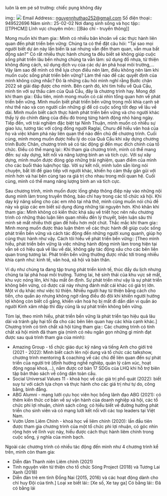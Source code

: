 luôn là em pé
sở trường: chiếc pụng không đáy

img:: ![](https://padlet-uploads.storage.googleapis.com/1456071027/9f0859789ee9770298ca18f9b6caa59d/Nh__Th_o__1_.JPG)
Email Address:: nguyennhuthao252@gmail.com
Số điện thoại:: 949522696
Năm sinh:: 25-02-02
Nơi đang sinh sống và học tập:: [[TPHCM]]
Lĩnh vực chuyên môn:: [[Báo chí - truyền thông]]

Mong muốn khi tham gia:: Mình có nhiều băn khoăn về các thực hành liên quan đến phát triển bền vững: Chúng ta có thể đặt câu hỏi: "Tại sao mọi người biết dự án này lấn biển là sai nhưng vẫn đến tham quan, vẫn mua bất động sản?" Có rất nhiều thực hành chúng ta đều biết sẽ không giúp cuộc sống phát triển lâu bền nhưng chúng ta vẫn làm: sử dụng đồ nhựa, từ thiện không đúng cách, sử dụng dịch vụ của các dự án phá hoại môi trường,... Vậy làm sao để mình có thể lựa chọn điều nên làm, điều không nên làm khi muốn cuộc sống phát triển bền vững? Làm thế nào để các quyết định của mình không cứng nhắc? Đó là những câu hỏi mình nghĩ rằng Bước chân 2022 sẽ giải đáp được cho mình. Bên cạnh đó, khi tìm hiểu về Quả Cầu, mình tin với sự thấu cảm của Quả Cầu, đây là chương trình hay.
Mong đợi khi tham gia:: Đầu tiên, mình mong muốn có cái nhìn tổng quan hơn về phát triển bền vững. Mình muốn biết phát triển bền vững trong mỗi khía cạnh sẽ như thế nào và con người cần những gì để có cuộc sống tốt đẹp về lâu về dài. Mình muốn biết cách thực hành phát triển bền vững và cho người khác thấy lý do chính đáng của điều đó trong từng hành động nhỏ hàng ngày. Tiếp đến, với trải nghiệm đặc biệt tại Ninh Thuận, mình muốn có nhiều sự giao lưu, tương tác với cộng đồng người Raglai, Churu để hiểu văn hoá của họ và việc khám phá này liên quan thế nào đến chủ đề chương trình. Cuối cùng, mình mong muốn được hiểu lý do của Quả Cầu khi xây dựng chương trình Bước Chân, chương trình sẽ có tác động gì đến mục đích chính của tổ chức.
Điều có thể mang lại:: Khi tham gia chương trình, mình có thể mang đến: sự xây dựng, kết nối và năng lượng bình an và tích cực. Với sự xây dựng, mình muốn được đóng góp những trải nghiệm, quan điểm của mình cho các buổi thảo luận/học tập. Với sự kết nối, mình luôn sẵn lòng nói chuyện, bắt lời để giao tiếp với người khác, khiến họ cảm thấy gần gũi với mình hơn và hai bên cùng tạo ra giá trị cho nhau trong mối quan hệ. Cuối cùng, mình có thể mang năng lượng bình an và tích cực.

Sau chương trình, mình muốn được lồng ghép thông điệp này vào những nội dung mình làm trong truyền thông, báo chí hay trong các tổ chức xã hội. Khi dạy kỹ năng sống cho các em nhỏ tại nhà thờ, mình cũng muốn nói chủ đề này và giúp các em biết sử dụng đúng những tài nguyên hơn.
Khó khăn khi tham gia:: Mình không có kiến thức khá sâu về triết học nên nếu chương trình có những thảo luận liên quan nhiều đến lý thuyết, biện luận sâu thì mình sẽ mất nhiều thời gian để hiểu hơn một chút.
Thắc mắc khi tham gia:: Mình mong muốn được thảo luận thêm về các thực hành để giúp cuộc sống phát triển bền vững và cách tác động đến những người xung quanh, giúp họ cũng thực hành như vậy.
Cách tôi hiểu về phát triển bền vững:: [Theo mình hiểu, phát triển bền vững là việc những hành động mình làm trong hiện tại vẫn sẽ có hiệu quả về lâu về dài, không gây tác động xấu cho các bên liên quan trong tương lai. Phát triển bền vững thường được nhắc tới trong nhiều khía cạnh như: kinh tế, văn hoá, xã hội và bản thân. 

Ví dụ như chúng ta đang tập trung phát triển kinh tế, thúc đẩy du lịch nhưng chúng ta lại phá hoại môi trường. Tương lai, hệ sinh thái của khu vực sẽ mất, khu vực nóng lên, khí hậu mất ổn định. Sự phát triển như vậy là sự phát triển không bền vững, có được cái này nhưng đánh mất cái khác có giá trị lớn. Một ví dụ khác như việc từ thiện. Nhiều người hay từ thiện bằng cách cho tiền, cho quần áo nhưng không ngờ rằng điều đó đôi khi khiến người hưởng lợi không còn biết cố gắng, khiến văn hoá họ bị mất đi dần dần vì quần áo người Kinh xâm nhập thì đây cũng là sự phát triển không bền vững.

Tóm lại, theo mình hiểu, phát triển bền vững là phát triển tạo hiệu quả lâu dài và tránh gây hại tối đa cho các bên liên quan hay các khía cạnh khác.]
Chương trình có tính chất xã hội từng tham gia:: Các chương trình có tính chất xã hội mình đã tham gia (mình có nêu ngắn gọn những gì mình đạt được sau quá trình tham gia của mình):
- Amazing Group - tổ chức giáo dục kỹ năng và tiếng Anh cho giới trẻ (2021 - 2022): Mình biết cách lên nội dung và tổ chức các talkshow, chương trình mentoring & coaching về các chủ đề liên quan đến sự phát triển của người trẻ (định hướng nghề nghiệp, quản lý cảm xúc, hoạt động ngoại khoá,...), nắm được cơ bản 17 SDGs của LHQ khi hỗ trợ biên tập bản thảo sách về công dân toàn cầu.
- Social Universal Values 11 - khoá học về các giá trị phổ quát (2022): biết suy tư với cách lựa chọn và thực hành cho các giá trị như tự do, công bằng, bình đẳng.
- ABG Alumni - mạng lưới cựu học viên học bổng lãnh đạo ABG (2021): có thêm kiến thức cơ bản về sự vận hành của doanh nghiệp xã hội, các tổ chức phi lợi nhuận, chính sách công; có hiểu biết về đường hướng phát triển cho sinh viên và có mạng lưới kết nối với các top leaders tại Việt Nam.
- Vườn Ươm Liêm Chính - khoá học về liêm chính (2020): lần đầu tiên được tham gia chương trình của một tổ chức phi lợi nhuận, có góc nhìn rộng hơn về lĩnh vực này, hiểu được cách thực hành liêm chính trong cuộc sống, ý nghĩa của minh bạch.


Ngoài các chương trình có nhiều tác động đến mình như 4 chương trình kể trên, mình còn tham gia:
- Diễn đàn Thanh niên Liêm chính (2021)
- Tình nguyện viên từ thiện cho tổ chức Sóng Project (2018) và Tương Lai Xanh (2018)
- Diễn đàn trẻ em tỉnh Đồng Nai (2015, 2016) và các hoạt động dành cho chỉ huy Đội của tỉnh.]
Loại xe biết lái:: [Xe số, Xe tay ga]
Có bằng lái:: Đã có bằng lái

